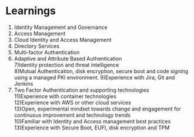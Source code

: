 # Learnings
1) Identity Management and Governance                                                                                                                                    
2) Access Management                                                                                                                     
3) Cloud Identity and Access Management                                                                                                                     
4) Directory Services                                                                                                                     
5) Multi-factor Authentication                                                                                                                     
6) Adaptive and Attribute Based Authentication                                                                                                                     
7)Identity protection and threat intelligence                                                                                                                     
8)Mutual Authentication, disk encryption, secure boot and code signing using a managed PKI environment.
9)Experience with Jira, Git and Jenkins                                                                               
10) Two Factor Authentication and supporting technologies                                                                                                                           
11)Experience with container technologies                                                                                                                                    
12)Experience with AWS or other cloud services                                                                                                                                    
13)Open, experimental mindset towards change and engagement for continuous improvement  and technology trends     
10)Familiar with Identity and Access management best practices  
13)Experience with Secure Boot, EUFI, disk encryption and TPM  
